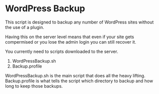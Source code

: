 WordPress Backup
===============

This script is designed to backup any number of WordPress sites without the use of a plugin. 

Having this on the server level means that even if your site gets compermised or you lose the admin login you can still recover it.

You currently need to scripts downloaded to the server.

1. WordPressBackup.sh
2. Backup.profile

WordPressBackup.sh is the main script that does all the heavy lifting.
Backup.profile is what tells the script which directory to backup and how long to keep those backups.
